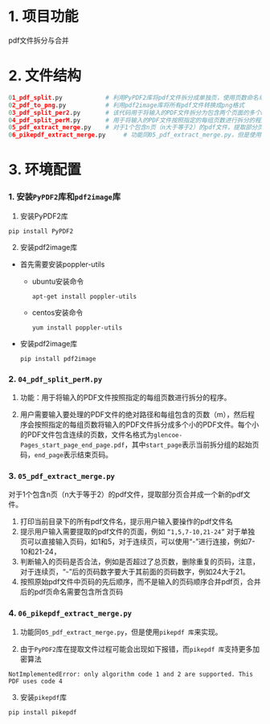 # 1. 项目功能

pdf文件拆分与合并


# 2. 文件结构

```py
01_pdf_split.py            # 利用PyPDF2库将pdf文件拆分成单独页，使用页数命名单独页
02_pdf_to_png.py           # 利用pdf2image库将所有pdf文件转换成png格式
03_pdf_split_per2.py       # 该代码用于将输入的PDF文件拆分为包含两个页面的多个PDF文件。如果总页数是奇数，最后一个文件只包含最后一页。如果总页数是偶数，每个文件包含两页。
04_pdf_split_perM.py       # 用于将输入的PDF文件按照指定的每组页数进行拆分的程序
05_pdf_extract_merge.py    # 对于1个包含n页（n大于等于2）的pdf文件，提取部分页合并成一个新的pdf文件
06_pikepdf_extract_merge.py     # 功能同05_pdf_extract_merge.py，但是使用 pikepdf 库来实现
```

# 3. 环境配置

### 1. 安装`PyPDF2`库和`pdf2image`库

1. 安装PyPDF2库
```
pip install PyPDF2
```

2. 安装pdf2image库

- 首先需要安装poppler-utils

  - ubuntu安装命令

    ```
    apt-get install poppler-utils
    ```
    
  - centos安装命令
    ```
    yum install poppler-utils
    ```

- 安装pdf2image库
  
  ```
  pip install pdf2image
  ```



### 2. `04_pdf_split_perM.py`

1. 功能：用于将输入的PDF文件按照指定的每组页数进行拆分的程序。

2. 用户需要输入要处理的PDF文件的绝对路径和每组包含的页数（m），然后程序会按照指定的每组页数将输入的PDF文件拆分成多个小的PDF文件。每个小的PDF文件包含连续的页数，文件名格式为`glencoe-Pages_start_page_end_page.pdf`，其中`start_page`表示当前拆分组的起始页码，`end_page`表示结束页码。


### 3. `05_pdf_extract_merge.py`

对于1个包含n页（n大于等于2）的pdf文件，提取部分页合并成一个新的pdf文件。

1. 打印当前目录下的所有pdf文件名，提示用户输入要操作的pdf文件名
2. 提示用户输入需要提取的pdf文件的页面，例如 `“1,5,7-10,21-24”` 对于单独页可以直接输入页码，如1和5，对于连续页，可以使用“-”进行连接，例如7-10和21-24，
3. 判断输入的页码是否合法，例如是否超过了总页数，删除重复的页码，注意，对于连续页，“-”后的页码数字要大于其前面的页码数字，例如24大于21。
4. 按照原始pdf文件中页码的先后顺序，而不是输入的页码顺序合并pdf页，合并后的pdf页命名需要包含所含页码


### 4. `06_pikepdf_extract_merge.py`

1. 功能同`05_pdf_extract_merge.py`，但是使用`pikepdf 库`来实现。

2. 由于`PyPDF2`库在提取文件过程可能会出现如下报错，而`pikepdf 库`支持更多加密算法

```
NotImplementedError: only algorithm code 1 and 2 are supported. This PDF uses code 4
```

3. 安装`pikepdf`库

```
pip install pikepdf
```


  
